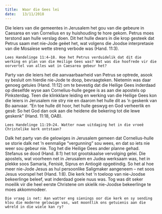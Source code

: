 ```yaml
---
title:  Waar die Gees lei
date:   13/11/2018
---
```


Die leiers van die gemeentes in Jerusalem het gou van die gebeure in Caesarea en van Cornelius en sy huishouding te hore gekom. Petrus moes terstond aan hulle verslag doen. Dit het hulle dwars in die krop gesteek dat Petrus saam met nie-Jode geëet het, wat volgens die Joodse interpretasie van die Mosaïese wette streng verbode was (Hand. 11:3). 

`Lees Handelinge 11:4–18. Hoe het Petrus verduidelik dat dit die werking en plan van die Heilige Gees was? Wat was die hoofrede vir die oorvertel van alles wat in Caesarea gebeur het?` 

Party van die leiers het die aanvaarbaarheid van Petrus se optrede, asook sy besluit om hierdie nie-Jode te doop, bevraagteken. Nietemin was daar genoeg getuies (Hand. 11:12) om te bevestig dat die Heilige Gees inderdaad op dieselfde wyse aan Cornelius-hulle gegee is as aan die apostels op Pinksterdag. Teen die klinkklare leiding en werking van die Heilige Gees kon die leiers in Jerusalem nie stry nie en daarom het hulle dit as ’n geskenk van Bo aanvaar. “En toe hulle dit hoor, het hulle geswyg en God verheerlik en gesê: So het God dan ook aan die heidene die bekering tot die lewe geskenk” (Hand. 11:18, OAB). 

`Lees Handelinge 11:19–24. Watter nuwe uitdaging het in die vroeë Christelike kerk ontstaan?` 

Dalk het party van die gelowiges in Jerusalem gemeen dat Cornelius-hulle se storie dalk net ’n eenmalige “vergunning” sou wees, en dat so iets nie weer sou gebeur nie. Tog het die Heilige Gees ander planne gehad. Stefanus se dood (Hand. 8:1) het tot grootskaalse vervolging gelei. Die apostels, wat voorheen net in Jerusalem en Judea werksaam was, het in plekke soos Samaria, Fenisië, Siprus en Antiogië opgeëindig. So het al hoe meer nie-Jode Jesus as hul persoonlike Saligmaker aangeneem – net soos Jesus voorspel het (Hand. 1:8). Die kerk het ’n toeloop van nie-Joodse bekeerlinge beleef, wat inderdaad goeie nuus was. Tog was dit seker moeilik vir die heel eerste Christene om skielik nie-Joodse bekeerlinge te moes akkommodeer. 

`Die vraag is net: Aan watter eng sienings oor die kerk en sy sending klou die moderne gelowige vas, wat moontlik ons getuienis aan die wêreld in die wiele kan ry?`